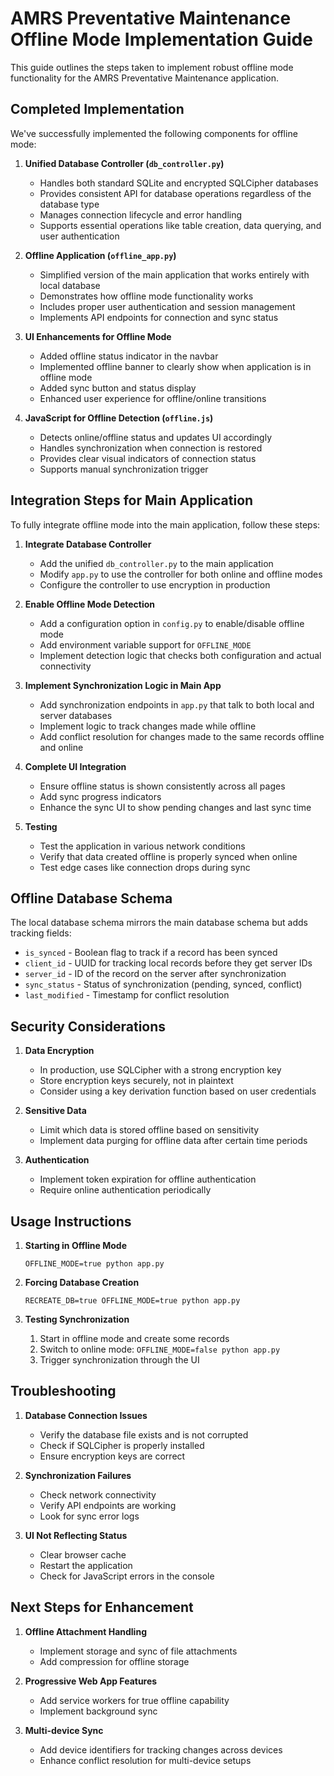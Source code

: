 # AMRS Preventative Maintenance Offline Mode Implementation Guide

This guide outlines the steps taken to implement robust offline mode functionality for the AMRS Preventative Maintenance application.

## Completed Implementation

We've successfully implemented the following components for offline mode:

1. **Unified Database Controller (`db_controller.py`)**
   - Handles both standard SQLite and encrypted SQLCipher databases
   - Provides consistent API for database operations regardless of the database type
   - Manages connection lifecycle and error handling
   - Supports essential operations like table creation, data querying, and user authentication

2. **Offline Application (`offline_app.py`)**
   - Simplified version of the main application that works entirely with local database
   - Demonstrates how offline mode functionality works
   - Includes proper user authentication and session management
   - Implements API endpoints for connection and sync status

3. **UI Enhancements for Offline Mode**
   - Added offline status indicator in the navbar
   - Implemented offline banner to clearly show when application is in offline mode
   - Added sync button and status display
   - Enhanced user experience for offline/online transitions

4. **JavaScript for Offline Detection (`offline.js`)**
   - Detects online/offline status and updates UI accordingly
   - Handles synchronization when connection is restored
   - Provides clear visual indicators of connection status
   - Supports manual synchronization trigger

## Integration Steps for Main Application

To fully integrate offline mode into the main application, follow these steps:

1. **Integrate Database Controller**
   - Add the unified `db_controller.py` to the main application
   - Modify `app.py` to use the controller for both online and offline modes
   - Configure the controller to use encryption in production

2. **Enable Offline Mode Detection**
   - Add a configuration option in `config.py` to enable/disable offline mode
   - Add environment variable support for `OFFLINE_MODE`
   - Implement detection logic that checks both configuration and actual connectivity

3. **Implement Synchronization Logic in Main App**
   - Add synchronization endpoints in `app.py` that talk to both local and server databases
   - Implement logic to track changes made while offline
   - Add conflict resolution for changes made to the same records offline and online

4. **Complete UI Integration**
   - Ensure offline status is shown consistently across all pages
   - Add sync progress indicators
   - Enhance the sync UI to show pending changes and last sync time

5. **Testing**
   - Test the application in various network conditions
   - Verify that data created offline is properly synced when online
   - Test edge cases like connection drops during sync

## Offline Database Schema

The local database schema mirrors the main database schema but adds tracking fields:

- `is_synced` - Boolean flag to track if a record has been synced
- `client_id` - UUID for tracking local records before they get server IDs
- `server_id` - ID of the record on the server after synchronization
- `sync_status` - Status of synchronization (pending, synced, conflict)
- `last_modified` - Timestamp for conflict resolution

## Security Considerations

1. **Data Encryption**
   - In production, use SQLCipher with a strong encryption key
   - Store encryption keys securely, not in plaintext
   - Consider using a key derivation function based on user credentials

2. **Sensitive Data**
   - Limit which data is stored offline based on sensitivity
   - Implement data purging for offline data after certain time periods

3. **Authentication**
   - Implement token expiration for offline authentication
   - Require online authentication periodically

## Usage Instructions

1. **Starting in Offline Mode**
   ```
   OFFLINE_MODE=true python app.py
   ```

2. **Forcing Database Creation**
   ```
   RECREATE_DB=true OFFLINE_MODE=true python app.py
   ```

3. **Testing Synchronization**
   1. Start in offline mode and create some records
   2. Switch to online mode: `OFFLINE_MODE=false python app.py`
   3. Trigger synchronization through the UI

## Troubleshooting

1. **Database Connection Issues**
   - Verify the database file exists and is not corrupted
   - Check if SQLCipher is properly installed
   - Ensure encryption keys are correct

2. **Synchronization Failures**
   - Check network connectivity
   - Verify API endpoints are working
   - Look for sync error logs

3. **UI Not Reflecting Status**
   - Clear browser cache
   - Restart the application
   - Check for JavaScript errors in the console

## Next Steps for Enhancement

1. **Offline Attachment Handling**
   - Implement storage and sync of file attachments
   - Add compression for offline storage

2. **Progressive Web App Features**
   - Add service workers for true offline capability
   - Implement background sync

3. **Multi-device Sync**
   - Add device identifiers for tracking changes across devices
   - Enhance conflict resolution for multi-device setups
